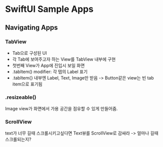 # SwiftUI Sample Apps

## Navigating Apps

### TabView
- Tab으로 구성된 UI
- 각 Tab에 보여주고자 하는 View를 TabView 내부에 구현
- 첫번째 View가 App에 진입시 보일 화면
- .tabItem() modifier: 각 탭의 Label 표기
- .tabItem{} 내부엔 Label, Text, Image만 받음 -> Button같은 view는 빈 tab item으로 표기됨

### .resizeable()
Image view가 화면에서 가용 공간을 점유할 수 있게 만들어줌.

### ScrollView
text가 너무 길때 스크롤시키고싶다면 Text뷰를 ScrollView로 감싸라
-> 얼마나 길때 스크롤되는지?